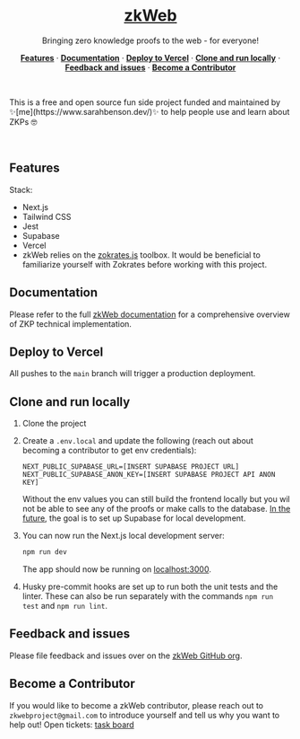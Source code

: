 <a href="https://www.zk-web.xyz/">
  <h1 align="center">zkWeb</h1>
</a>

<p align="center">
 Bringing zero knowledge proofs to the web - for everyone!
</p>

<p align="center">
  <a href="#features"><strong>Features</strong></a> ·
  <a href="#documentation"><strong>Documentation</strong></a> ·
  <a href="#deploy-to-vercel"><strong>Deploy to Vercel</strong></a> ·
  <a href="#clone-and-run-locally"><strong>Clone and run locally</strong></a> ·
  <a href="#feedback-and-issues"><strong>Feedback and issues</strong></a> ·
  <a href="#become-a-contributor"><strong>Become a Contributor</strong></a>
</p>
<br/>

<p>
  This is a free and open source fun side project funded and maintained by ✨[me](https://www.sarahbenson.dev/)✨ to help people use and learn about ZKPs 🤓 
</p>
<br/>

## Features

 Stack:
  - Next.js
  - Tailwind CSS
  - Jest
  - Supabase
  - Vercel
  - zkWeb relies on the [zokrates.js](https://zokrates.github.io/toolbox/zokrates_js.html) toolbox. It would be beneficial to familiarize yourself with Zokrates before working with this project.


## Documentation

Please refer to the full [zkWeb documentation](https://sarah-m-benson.notion.site/sarah-m-benson/zkWeb-User-API-Documentation-8f183fe4d3a14fab845918bd8237b109#01ed3a7752f9488d9674b1c9509ba103) for a comprehensive overview of ZKP technical implementation.

## Deploy to Vercel

All pushes to the `main` branch will trigger a production deployment.

## Clone and run locally

1. Clone the project

2. Create a `.env.local` and update the following (reach out about becoming a contributor to get env credentials):

   ```
   NEXT_PUBLIC_SUPABASE_URL=[INSERT SUPABASE PROJECT URL]
   NEXT_PUBLIC_SUPABASE_ANON_KEY=[INSERT SUPABASE PROJECT API ANON KEY]
   ```

   Without the env values you can still build the frontend locally but you wil not be able to see any of the proofs or make calls to the database. [In the future](https://github.com/users/SarahMAmann/projects/1?pane=issue&itemId=51313816), the goal is to set up Supabase for local development.

3. You can now run the Next.js local development server:

   ```bash
   npm run dev
   ```

   The app should now be running on [localhost:3000](http://localhost:3000/).
  
4. Husky pre-commit hooks are set up to run both the unit tests and the linter. These can also be run separately with the commands `npm run test` and `npm run lint`.


## Feedback and issues

Please file feedback and issues over on the [zkWeb GitHub org](https://github.com/SarahMAmann/zkWeb/issues).

## Become a Contributor

If you would like to become a zkWeb contributor, please reach out to `zkwebproject@gmail.com` to introduce yourself and tell us why you want to help out!
Open tickets: [task board](https://github.com/users/SarahMAmann/projects/1)
